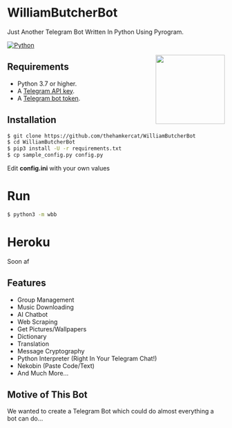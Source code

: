 # WilliamButcherBot
Just Another Telegram Bot Written In Python Using Pyrogram.

[![Python](http://forthebadge.com/images/badges/made-with-python.svg)](https://python.org)

<img src="https://cdnb.artstation.com/p/assets/images/images/020/036/511/large/josh-clarke-butcher-render.jpg" width="160" align="right">

## Requirements

- Python 3.7 or higher.
- A [Telegram API key](//docs.pyrogram.org/intro/setup#api-keys).
- A [Telegram bot token](//t.me/botfather).

## Installation

```sh
$ git clone https://github.com/thehamkercat/WilliamButcherBot
$ cd WilliamButcherBot
$ pip3 install -U -r requirements.txt
$ cp sample_config.py config.py
```
Edit **config.ini** with your own values

# Run
```sh
$ python3 -m wbb
```

# Heroku

Soon af

## Features 

* Group Management
* Music Downloading 
* AI Chatbot
* Web Scraping 
* Get Pictures/Wallpapers  
* Dictionary
* Translation
* Message Cryptography 
* Python Interpreter (Right In Your Telegram Chat!)
* Nekobin (Paste Code/Text)
* And Much More...

## Motive of This Bot

We wanted to create a Telegram Bot which could do almost everything a bot can do...
